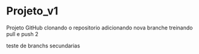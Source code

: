 # Projeto_v1
Projeto GitHub
clonando o repositorio
adicionando nova branche 
treinando pull e push 2



teste de branchs secundarias 